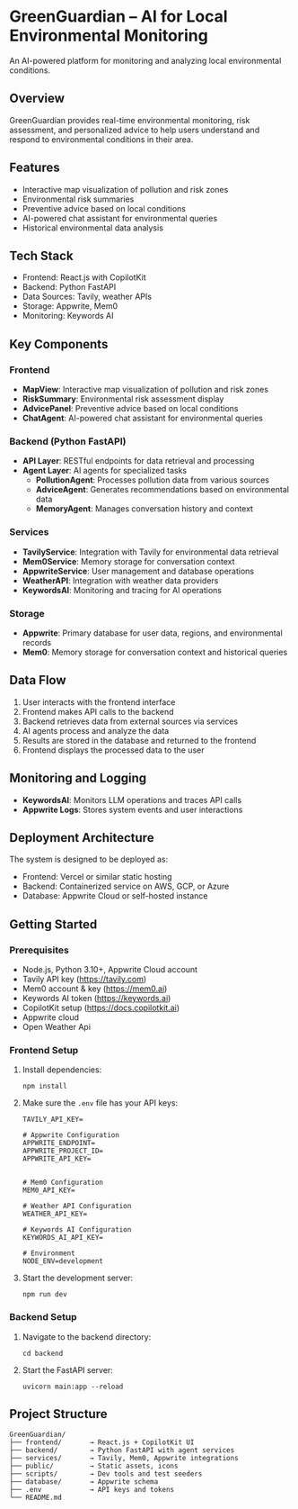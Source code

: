 # GreenGuardian – AI for Local Environmental Monitoring

An AI-powered platform for monitoring and analyzing local environmental conditions.

## Overview
GreenGuardian provides real-time environmental monitoring, risk assessment, and personalized advice to help users understand and respond to environmental conditions in their area.

## Features
- Interactive map visualization of pollution and risk zones
- Environmental risk summaries
- Preventive advice based on local conditions
- AI-powered chat assistant for environmental queries
- Historical environmental data analysis

## Tech Stack
- Frontend: React.js with CopilotKit
- Backend: Python FastAPI
- Data Sources: Tavily, weather APIs
- Storage: Appwrite, Mem0
- Monitoring: Keywords AI

## Key Components

### Frontend
- **MapView**: Interactive map visualization of pollution and risk zones
- **RiskSummary**: Environmental risk assessment display
- **AdvicePanel**: Preventive advice based on local conditions
- **ChatAgent**: AI-powered chat assistant for environmental queries

### Backend (Python FastAPI)
- **API Layer**: RESTful endpoints for data retrieval and processing
- **Agent Layer**: AI agents for specialized tasks
  - **PollutionAgent**: Processes pollution data from various sources
  - **AdviceAgent**: Generates recommendations based on environmental data
  - **MemoryAgent**: Manages conversation history and context

### Services
- **TavilyService**: Integration with Tavily for environmental data retrieval
- **Mem0Service**: Memory storage for conversation context
- **AppwriteService**: User management and database operations
- **WeatherAPI**: Integration with weather data providers
- **KeywordsAI**: Monitoring and tracing for AI operations

### Storage
- **Appwrite**: Primary database for user data, regions, and environmental records
- **Mem0**: Memory storage for conversation context and historical queries

## Data Flow

1. User interacts with the frontend interface
2. Frontend makes API calls to the backend
3. Backend retrieves data from external sources via services
4. AI agents process and analyze the data
5. Results are stored in the database and returned to the frontend
6. Frontend displays the processed data to the user

## Monitoring and Logging

- **KeywordsAI**: Monitors LLM operations and traces API calls
- **Appwrite Logs**: Stores system events and user interactions

## Deployment Architecture

The system is designed to be deployed as:
- Frontend: Vercel or similar static hosting
- Backend: Containerized service on AWS, GCP, or Azure
- Database: Appwrite Cloud or self-hosted instance


## Getting Started

### Prerequisites
- Node.js, Python 3.10+, Appwrite Cloud account
- Tavily API key (https://tavily.com)
- Mem0 account & key (https://mem0.ai)
- Keywords AI token (https://keywords.ai)
- CopilotKit setup (https://docs.copilotkit.ai)
- Appwrite cloud
- Open Weather Api

### Frontend Setup
1. Install dependencies:
   ```
   npm install
   ```

2. Make sure the `.env` file has your API keys:
   ```
   TAVILY_API_KEY=

   # Appwrite Configuration
   APPWRITE_ENDPOINT=
   APPWRITE_PROJECT_ID=
   APPWRITE_API_KEY=
   
   
   # Mem0 Configuration
   MEM0_API_KEY=

   # Weather API Configuration
   WEATHER_API_KEY=
   
   # Keywords AI Configuration
   KEYWORDS_AI_API_KEY=
   
   # Environment
   NODE_ENV=development

   ```

3. Start the development server:
   ```
   npm run dev
   ```

### Backend Setup
1. Navigate to the backend directory:
   ```
   cd backend
   ```

2. Start the FastAPI server:
   ```
   uvicorn main:app --reload
   ```

## Project Structure
```
GreenGuardian/
├── frontend/       → React.js + CopilotKit UI
├── backend/        → Python FastAPI with agent services
├── services/       → Tavily, Mem0, Appwrite integrations
├── public/         → Static assets, icons
├── scripts/        → Dev tools and test seeders
├── database/       → Appwrite schema
├── .env            → API keys and tokens
└── README.md
```
